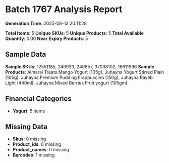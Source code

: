 # Batch 1767 Analysis Report

**Generation Time**: 2025-08-12 20:11:28

**Total Items**: 5
**Unique SKUs**: 5
**Unique Products**: 5
**Total Available Quantity**: 0.00
**Near Expiry Products**: 5

## Sample Data
**Sample SKUs**: 12551185, 249933, 249857, 37038102, 16611996
**Sample Products**: Almarai Treats Mango Yogurt (105g), Juhayna Yogurt Stirred Plain (105g), Juhayna Premium Pudding Frappuccino (150g), Juhayna Rayeb Light (440ml), Juhayna Mixed Berries Fruit yogurt (105gm)

## Financial Categories
- **Yogurt**: 5 items

## Missing Data
- **Skus**: 0 missing
- **Product_ids**: 0 missing
- **Product_names**: 0 missing
- **Barcodes**: 1 missing
